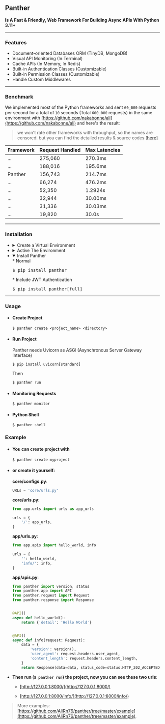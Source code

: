 
## Panther 
<b>Is A Fast &  Friendly, Web Framework For Building Async APIs With Python 3.11+</b> 

<hr/>

### Features
- Document-oriented Databases ORM (TinyDB, MongoDB)
- Visual API Monitoring (In Terminal)
- Cache APIs (In Memory, In Redis)
- Built-in Authentication Classes (Customizable)
- Built-in Permission Classes (Customizable)
- Handle Custom Middlewares
---

### Benchmark
We implemented most of the Python frameworks and sent 
`60_000` requests per second 
for a total of `10` seconds
(Total `600_000` requests)
in the same environment
with [https://github.com/nakabonne/ali](https://github.com/nakabonne/ali) and here's the result:

> we won't rate other frameworks with throughput, so the names are censored.
> but you can find the detailed results & source codes [[here]](https://pantherpy.github.io/benchmark/codes)


| Framework | Request Handled | Max Latencies |
|-----------|-----------------|---------------|
| ...       | 275,060         | 270.3ms       |
| ...       | 188,016         | 195.6ms       |
| Panther   | 156,743         | 214.7ms       |
| ...       | 66,274          | 476.2ms       |
| ...       | 52,350          | 1.2924s       |
| ...       | 32,944          | 30.00ms       |
| ...       | 31,336          | 30.03ms       |
| ...       | 19,820          | 30.0s         |

---

### Installation
- <details>
    <summary>Create a Virtual Environment</summary>
    <pre>$ python -m venv .venv</pre>
  
  </details>
  
- <details>
    <summary>Active The Environment</summary>
    * Linux & Mac
      <pre>$ source .venv/bin/activate</pre>
    * Windows
      <pre>$ .\\.venv\Scripts\activate</pre>
  
  </details>
 
- <details open>
    <summary>Install Panther</summary>
    * Normal
      <pre>$ pip install panther</pre>
    * Include JWT Authentication
      <pre>$ pip install panther[full]</pre>
  </details>
  
---

### Usage

- #### Create Project

    ```console
    $ panther create <project_name> <directory>
    ```

- #### Run Project
  Panther needs Uvicorn as ASGI (Asynchronous Server Gateway Interface)
  ```console
  $ pip install uvicorn[standard]
  ```
  Then
  ```console
  $ panther run 
  ```

- #### Monitoring Requests

    ```console
    $ panther monitor 
    ```

- #### Python Shell
 
    ```console
    $ panther shell 
    ```
  
### Example

- #### You can create project with
 
    ```console 
    $ panther create myproject
    ``` 
  
- #### or create it yourself:

    **core/configs.py**:
    
    ```python
    URLs = 'core/urls.py'
    ```
    
    **core/urls.py**:
    
    ```python
    from app.urls import urls as app_urls
    
    urls = {
        '/': app_urls,
    }
    ```
    
    **app/urls.py**:
    
    ```python
    from app.apis import hello_world, info
    
    urls = {
        '': hello_world,
        'info/': info,
    }
    ```
    
    **app/apis.py**:
    
    ```python
    from panther import version, status
    from panther.app import API
    from panther.request import Request
    from panther.response import Response
    
    
    @API()
    async def hello_world():
        return {'detail': 'Hello World'}
    
    
    @API()
    async def info(request: Request):
        data = {
            'version': version(),
            'user_agent': request.headers.user_agent,
            'content_length': request.headers.content_length,
        }
        return Response(data=data, status_code=status.HTTP_202_ACCEPTED)
    ```

- <b> Then run (`$ panther run`) the project, now you can see these two urls:</b>

  * [http://127.0.0.1:8000/](http://127.0.0.1:8000/)

  * [http://127.0.0.1:8000/info/](http://127.0.0.1:8000/info/)



> More examples: [https://github.com/AliRn76/panther/tree/master/example](https://github.com/AliRn76/panther/tree/master/example).
